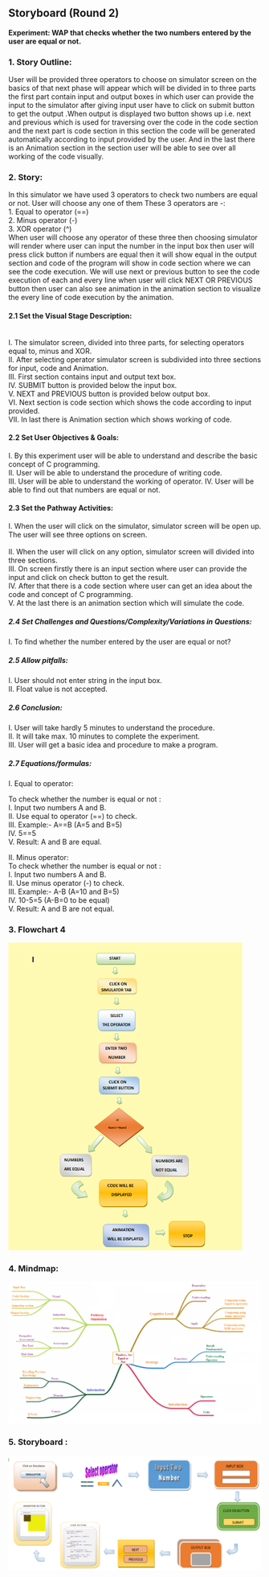 ## Storyboard (Round 2)

<b>Experiment: WAP that checks whether the two numbers entered by the user are equal or not.</b>

### 1. Story Outline:

User will be provided three operators to choose on simulator screen on the basics of that next phase will appear which will be divided in to three parts the first part contain input and output boxes in which user can provide the input to the simulator after giving input user have to click on submit button to get the output .When output is displayed two button shows up i.e. next and previous which is used for traversing over the code in the code section and the next part is code section in this section the code will be generated automatically according to input provided by the user. And in the last there is an Animation section in the section user will be able to see over all working of the code visually.    


### 2. Story:

In this simulator we have used 3 operators to check two numbers are equal or not. User will choose any one of them
These 3 operators are -:
<br>1. Equal to operator (==)
<br>2. Minus operator (-)
<br>3. XOR operator (^)
<br>When user will choose any operator of these three  then choosing simulator will render where user can input the number in the input box  then user will  press click button if numbers are equal then it will show equal in the output section and code of the program will show in code section where we can see the code execution. 
We will use next or previous button to see the code execution of each and every line when user will click NEXT OR PREVIOUS button then user can also see animation in the animation section to visualize the every line of code execution by the animation.


#### 2.1 Set the Visual Stage Description:
<br>I.	The simulator screen, divided into three parts, for selecting operators equal to, minus and XOR.
<br>II.	After selecting operator simulator screen is subdivided into three sections for input, code and Animation. 
<br>III.	First section contains input and output text box.
<br>IV.	 SUBMIT button is provided below the input box.
<br>V.	NEXT and PREVIOUS button is provided below output box.
<br>VI.	Next section is code section which shows the code according to input provided. 
<br>VII.	In last there is Animation section which shows working of code.



#### 2.2 Set User Objectives & Goals:
I.	By this experiment user will be able to understand and describe the basic concept of C programming.
<br>II.	User will be able to understand the procedure of writing code.
<br>III.	User will be able to understand the working of operator.
IV.	User will be able to find out that numbers are equal or not.



#### 2.3 Set the Pathway Activities:

I. When the user will click on the simulator, simulator screen will be open up. The user will see three options on screen.  
<br>II.	When the user will click on any option, simulator screen will divided into three sections.
<br>III. On screen firstly there is an input section where user can provide the input and click on check button to get the result.
<br>IV.	 After that there is a code section where user can get an idea about the code and concept of C programming.
<br>V.	 At the last there is an animation section which will simulate the code.


##### 2.4 Set Challenges and Questions/Complexity/Variations in Questions:

I.	To find whether the number entered by the user are equal or not?

##### 2.5 Allow pitfalls:
I.	User should not enter string in the input box.
<br>II.	Float value is not accepted. 


##### 2.6 Conclusion:
I.	User will take hardly 5 minutes to understand the procedure.
<br>II.	It will take max. 10 minutes to complete the experiment.
<br>III.	User will get a basic idea and procedure to make a program.


##### 2.7 Equations/formulas:
I.	Equal to operator:

To check whether the number is equal or not :
<br>I.	Input two numbers A and B.
<br>II.	Use equal to operator (==) to check.
<br>III.	Example:- A==B (A=5 and B=5)
<br>IV.	5==5
<br>V.	Result: A and B are equal.
 
 II.	Minus operator:
<br>To check whether the number is equal or not :
<br>I.	Input two numbers A and B.
<br>II.	Use minus operator (-) to check.
<br>III.	Example:- A-B (A=10 and B=5)
<br>IV.	10-5=5 (A-B=0 to be equal)
<br>V.	Result: A and B are not equal.



### 3. Flowchart 4
<img src="flowchart/flowchart.png"/>

### 4. Mindmap:
<img src="mindmap/mindmap.png"/>
 

### 5. Storyboard :
<img src="storyboard/carwiper.gif"/>
